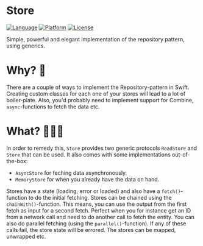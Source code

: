 # Store

[![Language](https://img.shields.io/static/v1.svg?label=language&message=Swift%205&color=FA7343&logo=swift&style=flat-square)](https://swift.org)
[![Platform](https://img.shields.io/static/v1.svg?label=platforms&message=iOS%20|%20tvOS%20|%20watchOS%20|%20macOS&logo=apple&style=flat-square)](https://apple.com)
[![License](https://img.shields.io/cocoapods/l/Crossroad.svg?style=flat-square)](https://github.com/rundfunk47/store/blob/master/LICENSE)

Simple, powerful and elegant implementation of the repository pattern, using generics. 

# Why? 🤔

There are a couple of ways to implement the Repository-pattern in Swift. Creating custom classes for each one of your stores will lead to a lot of boiler-plate. Also, you'd probably need to implement support for Combine, `async`-functions to fetch the data etc.

# What? 🤷🏽‍♂️

In order to remedy this, `Store` provides two generic protocols `ReadStore` and `Store` that can be used. It also comes with some implementations out-of-the-box: 

* `AsyncStore` for feching data asynchronously.
* `MemoryStore` for when you already have the data on hand.

Stores have a state (loading, error or loaded) and also have a `fetch()`-function to do the initial fetching. Stores can be chained using the `chainWith()`-function. This means, you can use the output from the first fetch as input for a second fetch. Perfect when you for instance get an ID from a network call and need to do another call to fetch the entity. You can also do parallel fetching (using the `parallel()`-function). If any of these calls fail, the store state will be errored. The stores can be mapped, unwrapped etc.


